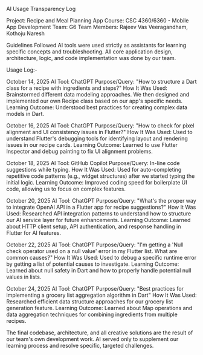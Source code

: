 AI Usage Transparency Log

Project: Recipe and Meal Planning App
Course: CSC 4360/6360 - Mobile App Development
Team: G6
Team Members: Rajeev Vas Veeragandham, Kothoju Naresh

Guidelines Followed
AI tools were used strictly as assistants for learning specific concepts and troubleshooting. All core application design, architecture, logic, and code implementation was done by our team.

Usage Log:-

October 14, 2025
AI Tool: ChatGPT
Purpose/Query: "How to structure a Dart class for a recipe with ingredients and steps?"
How It Was Used: Brainstormed different data modeling approaches. We then designed and implemented our own Recipe class based on our app's specific needs.
Learning Outcome: Understood best practices for creating complex data models in Dart.

October 16, 2025
AI Tool: ChatGPT
Purpose/Query: "How to check for pixel alignment and UI consistency issues in Flutter?"
How It Was Used: Used to understand Flutter's debugging tools for identifying layout and rendering issues in our recipe cards.
Learning Outcome: Learned to use Flutter Inspector and debug painting to fix UI alignment problems.

October 18, 2025
AI Tool: GitHub Copilot
Purpose/Query: In-line code suggestions while typing.
How It Was Used: Used for auto-completing repetitive code patterns (e.g., widget structures) after we started typing the initial logic.
Learning Outcome: Improved coding speed for boilerplate UI code, allowing us to focus on complex features.

October 20, 2025
AI Tool: ChatGPT
Purpose/Query: "What's the proper way to integrate OpenAI API in a Flutter app for recipe suggestions?"
How It Was Used: Researched API integration patterns to understand how to structure our AI service layer for future enhancements.
Learning Outcome: Learned about HTTP client setup, API authentication, and response handling in Flutter for AI features.

October 22, 2025
AI Tool: ChatGPT
Purpose/Query: "I'm getting a 'Null check operator used on a null value' error in my Flutter list. What are common causes?"
How It Was Used: Used to debug a specific runtime error by getting a list of potential causes to investigate.
Learning Outcome: Learned about null safety in Dart and how to properly handle potential null values in lists.

October 24, 2025
AI Tool: ChatGPT
Purpose/Query: "Best practices for implementing a grocery list aggregation algorithm in Dart"
How It Was Used: Researched efficient data structure approaches for our grocery list generation feature.
Learning Outcome: Learned about Map operations and data aggregation techniques for combining ingredients from multiple recipes.


The final codebase, architecture, and all creative solutions are the result of our team's own development work. AI served only to supplement our learning process and resolve specific, targeted challenges.